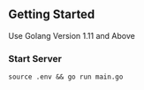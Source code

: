 ## Getting Started
Use Golang Version 1.11  and Above

### Start Server
```
source .env && go run main.go
```
